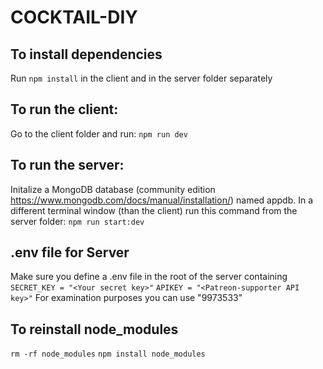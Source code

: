 # COCKTAIL-DIY 

## To install dependencies
Run `npm install` in the client and in the server folder separately

## To run the client:
Go to the client folder and run:
`npm run dev`

## To run the server:
Initalize a MongoDB database (community edition https://www.mongodb.com/docs/manual/installation/) named appdb.
In a different terminal window (than the client) run this command from the server folder:
`npm run start:dev` 

## .env file for Server
Make sure you define a .env file in the root of the server containing 
`SECRET_KEY = "<Your secret key>"`
`APIKEY = "<Patreon-supporter API key>"` For examination purposes you can use "9973533"

## To reinstall node_modules
`rm -rf node_modules`
`npm install node_modules`

